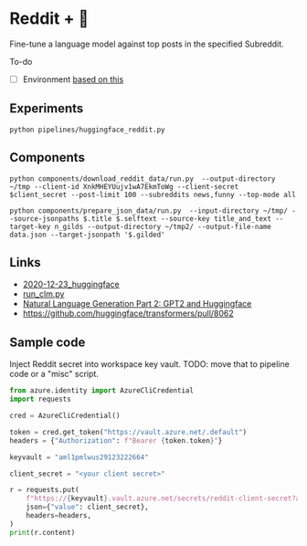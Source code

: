 # Reddit + :hugs:

Fine-tune a language model against top posts in the specified Subreddit.

To-do

- [ ] Environment [based on this](https://github.com/Azure/azureml-assets/tree/main/vision/src/environments/nvidia)

## Experiments

```
python pipelines/huggingface_reddit.py
```

## Components

```
python components/download_reddit_data/run.py  --output-directory ~/tmp --client-id XnkMHEYUujv1wA7EkmToWg --client-secret $client_secret --post-limit 100 --subreddits news,funny --top-mode all
```

```
python components/prepare_json_data/run.py  --input-directory ~/tmp/ --source-jsonpaths $.title $.selftext --source-key title_and_text --target-key n_gilds --output-directory ~/tmp2/ --output-file-name data.json --target-jsonpath '$.gilded'
```

## Links

- [2020-12-23_huggingface](../../2020/2020-12-23_huggingface/generate-text.py)
- [run_clm.py](https://github.com/huggingface/transformers/blob/master/examples/pytorch/language-modeling/run_clm.py)
- [Natural Language Generation Part 2: GPT2 and Huggingface](https://towardsdatascience.com/natural-language-generation-part-2-gpt-2-and-huggingface-f3acb35bc86a)
- https://github.com/huggingface/transformers/pull/8062

## Sample code

Inject Reddit secret into workspace key vault. TODO: move that to pipeline
code or a "misc" script.

```python
from azure.identity import AzureCliCredential
import requests

cred = AzureCliCredential()

token = cred.get_token("https://vault.azure.net/.default")
headers = {"Authorization": f"Bearer {token.token}"}

keyvault = "aml1pmlwus29123222664"

client_secret = "<your client secret>"

r = requests.put(
    f"https://{keyvault}.vault.azure.net/secrets/reddit-client-secret?api-version=7.2",
    json={"value": client_secret},
    headers=headers,
)
print(r.content)
```